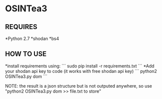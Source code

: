 OSINTea3
=======

## REQUIRES

*Python 2.7
*shodan
*bs4

## HOW TO USE

*install requirements using: 
´´´
sudo pip install -r requirements.txt
´´´
*Add your shodan api key to code (it works with free shodan api key)
´´´
python2 OSINTea3.py dom
´´´

NOTE: the result is a json structure but is not outputed anywhere, so use "python2 OSINTea3.py dom >> file.txt to store"

